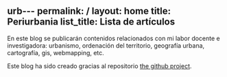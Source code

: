 urb---
permalink: /
layout: home
title: Periurbania
list_title: Lista de artículos
---

En este blog se publicarán contenidos relacionados con mi labor docente e investigadora: urbanismo, ordenación del territorio, geografía urbana, cartografía, gis, webmapping, etc. 

Este blog ha sido creado gracias al repositorio [the github project](https://github.com/jsanz/gh-pages-minima-starter). 
